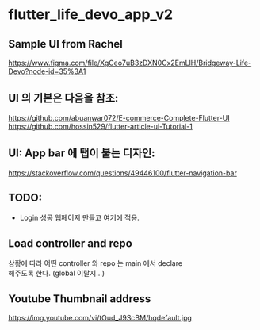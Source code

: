 # flutter_life_devo_app_v2

## Sample UI from Rachel  
https://www.figma.com/file/XgCeo7uB3zDXN0Cx2EmLlH/Bridgeway-Life-Devo?node-id=35%3A1
## UI 의 기본은 다음을 참조:  
https://github.com/abuanwar072/E-commerce-Complete-Flutter-UI  
https://github.com/hossin529/flutter-article-ui-Tutorial-1  

## UI: App bar 에 탭이 붙는 디자인:  
https://stackoverflow.com/questions/49446100/flutter-navigation-bar  


## TODO:  
- Login 성공 웹페이지 만들고 여기에 적용.  

## Load controller and repo  
상황에 따라 어떤 controller 와 repo 는 main 에서 declare  
해주도록 한다.  (global 이랄지...)

## Youtube Thumbnail address  
https://img.youtube.com/vi/tOud_J9ScBM/hqdefault.jpg  